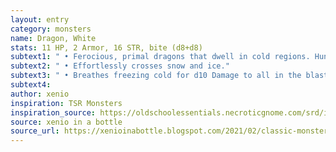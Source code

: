 ```yaml
---
layout: entry 
category: monsters
name: Dragon, White
stats: 11 HP, 2 Armor, 16 STR, bite (d8+d8)
subtext1: " • Ferocious, primal dragons that dwell in cold regions. Hunt dangerous prey and keep their bodies as trophies."
subtext2: " • Effortlessly crosses snow and ice."
subtext3: " • Breathes freezing cold for d10 Damage to all in the blast, freezing any liquids and creating an icy surface."
subtext4: 
author: xenio
inspiration: TSR Monsters
inspiration_source: https://oldschoolessentials.necroticgnome.com/srd/index.php/Monster_Descriptions
source: xenio in a bottle
source_url: https://xenioinabottle.blogspot.com/2021/02/classic-monsters-for-cairnito-part-1.html
---
```

